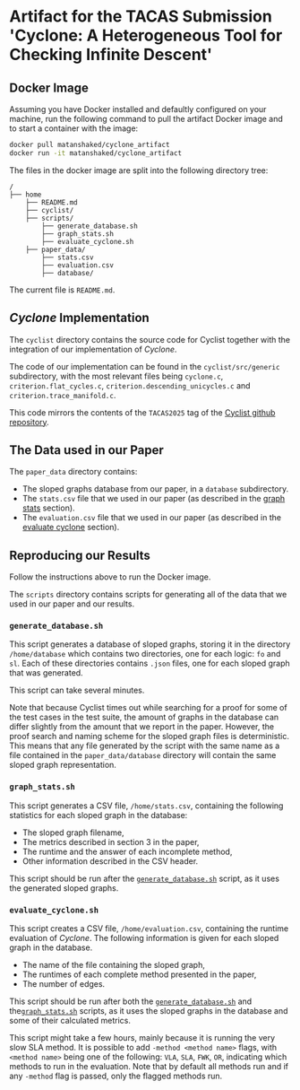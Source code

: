 # Artifact for the TACAS Submission 'Cyclone: A Heterogeneous Tool for Checking Infinite Descent'

## Docker Image

Assuming you have Docker installed and defaultly configured on your machine, run the following command to pull the artifact Docker image and to start a container with the image:

```bash
docker pull matanshaked/cyclone_artifact
docker run -it matanshaked/cyclone_artifact
```

The files in the docker image are split into the following directory tree:

```
/
├── home
    ├── README.md
    ├── cyclist/
    ├── scripts/
        ├── generate_database.sh
        ├── graph_stats.sh
        ├── evaluate_cyclone.sh
    ├── paper_data/
        ├── stats.csv
        ├── evaluation.csv
        ├── database/
```

The current file is `README.md`.

## *Cyclone* Implementation

The `cyclist` directory contains the source code for Cyclist together with the integration of our implementation of *Cyclone*.

The code of our implementation can be found in the `cyclist/src/generic` subdirectory, with the most relevant files being `cyclone.c`, `criterion.flat_cycles.c`, `criterion.descending_unicycles.c` and `criterion.trace_manifold.c`.

This code mirrors the contents of the `TACAS2025` tag of the [Cyclist github repository](https://github.com/cyclist-org/cyclist/releases/tag/TACAS2025).

## The Data used in our Paper

The `paper_data` directory contains:

* The sloped graphs database from our paper, in a `database` subdirectory.
* The `stats.csv` file that we used in our paper (as described in the [graph stats](#graph_statssh) section).
* The `evaluation.csv` file that we used in our paper (as described in the [evaluate cyclone](#evaluate_cyclonesh) section).

## Reproducing our Results

Follow the instructions above to run the Docker image.

The `scripts` directory contains scripts for generating all of the data that we used in our paper and our results.

### `generate_database.sh`

This script generates a database of sloped graphs, storing it in the directory `/home/database` which contains two directories, one for each logic: `fo` and `sl`.
Each of these directories contains `.json` files, one for each sloped graph that was generated.

This script can take several minutes.

Note that because Cyclist times out while searching for a proof for some of the test cases in the test suite, the amount of graphs in the database can differ slightly from the amount that we report in the paper.
However, the proof search and naming scheme for the sloped graph files is deterministic.
This means that any file generated by the script with the same name as a file contained in the `paper_data/database` directory will contain the same sloped graph representation.

### `graph_stats.sh`

This script generates a CSV file, `/home/stats.csv`, containing the following statistics for each sloped graph in the database:

* The sloped graph filename,
* The metrics described in section 3 in the paper,
* The runtime and the answer of each incomplete method,
* Other information described in the CSV header.

This script should be run after the [`generate_database.sh`](#generate_databasesh) script, as it uses the generated sloped graphs.

### `evaluate_cyclone.sh`

This script creates a CSV file, `/home/evaluation.csv`, containing the runtime evaluation of *Cyclone*.
The following information is given for each sloped graph in the database.

* The name of the file containing the sloped graph,
* The runtimes of each complete method presented in the paper,
* The number of edges.

This script should be run after both the [`generate_database.sh`](#generate_databasesh) and the[`graph_stats.sh`](#graph_statssh) scripts, as it uses the sloped graphs in the database and some of their calculated metrics.

This script might take a few hours, mainly because it is running the very slow SLA method.
It is possible to add `-method <method name>` flags, with `<method name>` being one of the following: `VLA`, `SLA`, `FWK`, `OR`, indicating which methods to run in the evaluation.
Note that by default all methods run and if any `-method` flag is passed, only the flagged methods run.
